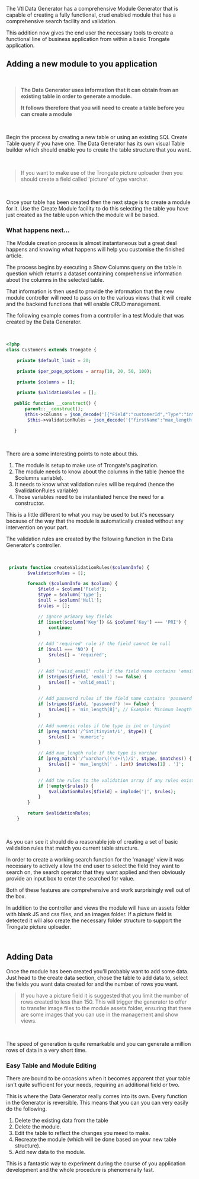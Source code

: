 The Vtl Data Generator has a comprehensive Module Generator that is capable of creating a fully functional, crud enabled module that has a comprehensive search facility and validation.

This addition now gives the end user the necessary tools to create a functional line of business application from within a basic Trongate application.

## Adding a new module to you application

<br>

> <b>The Data Generator uses information that it can obtain from an existing table in order to generate a module.
> 
> It follows therefore that you will need to create a table before you can create a module</b>

<br>

Begin the process by creating a new table or using an existing SQL Create Table query if you have one.  The Data Generator has its own visual Table builder which should enable you to create the table structure that you want.

<br>

> If you want to make use of the Trongate picture uploader then you should create a field called 'picture' of type varchar.


<br>

Once your table has been created then the next stage is to create a module for it.  Use the Create Module facility to do this selecting the table you have just created as the table upon which the module will be based.

###  What happens next...

The Module creation process is almost instantaneous but a great deal happens and knowing what happens will help you customise the finished article.  

The process begins by executing a Show Columns query on the table in question which returns a dataset containing comprehensive information about the columns in the selected table.

That information is then used to provide the information that the new module controller will need to pass on to the various views that it will create and the backend functions that will enable CRUD management.

The following example comes from a controller in a test Module that was created by the Data Generator.

<br>

```php
<?php
class Customers extends Trongate {

    private $default_limit = 20;

    private $per_page_options = array(10, 20, 50, 100);

    private $columns = [];

    private $validationRules = [];

   public function __construct() {
       parent::__construct();
       $this->columns = json_decode('[{"Field":"customerId","Type":"int(11)","Null":"NO","Key":"PRI","Default":null,"Extra":"auto_increment"},{"Field":"customerId","Type":"int(11)","Null":"NO","Key":"PRI","Default":null,"Extra":"auto_increment"},{"Field":"firstName","Type":"varchar(50)","Null":"YES","Key":"","Default":null,"Extra":""},{"Field":"lastName","Type":"varchar(50)","Null":"YES","Key":"","Default":null,"Extra":""},{"Field":"createdOn","Type":"date","Null":"NO","Key":"","Default":null,"Extra":""},{"Field":"active","Type":"tinyint(4)","Null":"NO","Key":"","Default":null,"Extra":""},{"Field":"picture","Type":"varchar(50)","Null":"YES","Key":"","Default":null,"Extra":""}]', true);
        $this->validationRules = json_decode('{"firstName":"max_length[50]","lastName":"max_length[50]","createdOn":"required","active":"required|numeric","picture":"max_length[50]"}', true);

   }
```

<br>

There are a some interesting points to note about this.

1) The module is setup to make use of Trongate's pagination.
2) The module needs to know about the columns in the table (hence the $columns variable).
3) It needs to know what validation rules will be required (hence the $validationRules variable)
4) Those variables need to be instantiated hence the need for a constructor.

This is a little different to what you may be used to but it's necessary because of the way that the module is automatically created without any intervention on your part.

The validation rules are created by the following function in the Data Generator's controller.

<br>

```php
 private function createValidationRules($columnInfo) {
        $validationRules = [];

        foreach ($columnInfo as $column) {
            $field = $column['Field'];
            $type = $column['Type'];
            $null = $column['Null'];
            $rules = [];

            // Ignore primary key fields
            if (isset($column['Key']) && $column['Key'] === 'PRI') {
                continue;
            }

            // Add 'required' rule if the field cannot be null
            if ($null === 'NO') {
                $rules[] = 'required';
            }

            // Add 'valid_email' rule if the field name contains 'email'
            if (stripos($field, 'email') !== false) {
                $rules[] = 'valid_email';
            }

            // Add password rules if the field name contains 'password'
            if (stripos($field, 'password') !== false) {
                $rules[] = 'min_length[8]'; // Example: Minimum length of 8 characters
            }

            // Add numeric rules if the type is int or tinyint
            if (preg_match('/^int|tinyint/i', $type)) {
                $rules[] = 'numeric';
            }

            // Add max_length rule if the type is varchar
            if (preg_match('/^varchar\((\d+)\)/i', $type, $matches)) {
                $rules[] = 'max_length[' . (int) $matches[1] . ']';
            }

            // Add the rules to the validation array if any rules exist for the field
            if (!empty($rules)) {
                $validationRules[$field] = implode('|', $rules);
            }
        }

        return $validationRules;
    }
```

<br>

As you can see it should do a reasonable job of creating a set of basic validation rules that match you current table structure.

In order to create a working search function for the 'manage' view it was necessary to actively allow the end user to select the field they want to search on, the search operator that they want applied and then obviously provide an input box to enter the searched for value.

Both of these features are comprehensive and work surprisingly well out of the box.

In addition to the controller and views the module will have an assets folder with blank JS and css files, and an images folder. If a picture field is detected it will also create the necessary folder structure to support the Trongate picture uploader.

<br>

## Adding Data

Once the module has been created you'll probably want to add some data.  Just head to the create data section, chose the table to add data to, select the fields you want data created for and the number of rows you want.

> If you have a picture field it is suggested that you limit the number of rows created to less than 150.  This will trigger the generator to offer to transfer image files to the module assets folder, ensuring that there are some images that you can use in the management and show views.

<br>

The speed of generation is quite remarkable and you can generate a million rows of data in a very short time.


### Easy Table and Module Editing

There are bound to be occasions when it becomes apparent that your table isn't quite sufficient for your needs, requiring an additional field or two.

This is where the Data Generator really comes into its own.  Every function in the Generator is reversible.  This means that you can you can very easily do the following.

1) Delete the existing data from the table
2) Delete the module.
3) Edit the table to reflect the changes you meed to make.
4) Recreate the module (which will be done based on your new table structure).
5) Add new data to the module.

This is a fantastic way to experiment during the course of you application development and the whole procedure is phenomenally fast.

